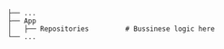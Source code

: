 
    ├── ...
    ├── App                      
    │   ├── Repositories         # Bussinese logic here
    └── ...
